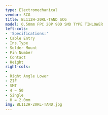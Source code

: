 ```yaml
---
type: Electromechanical
vendor: SCG
title: BL112H-20RL-TAND SCG
model: 0.50mm FPC 20P 90D SMD TYPE TINLOWER
left-cols:
- 'Specifications:'
- Cable Entry 
- Ins.Type
- Solder Mount
- Pin Number
- Contact
- Height
right-cols:
- 　
- Right Angle Lower
- ZIF
- SMT
- 4 ~ 50
- Single
- H = 2.0mm
img: BL112H-20RL-TAND.jpg
---
```

